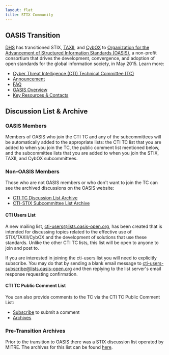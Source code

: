 ```yaml
---
layout: flat
title: STIX Community
---
```


## OASIS Transition
[DHS](http://www.dhs.gov/office-cybersecurity-and-communications/) has transitioned STIX, [TAXII](https://taxiiproject.github.io/), and [CybOX](https://cyboxproject.github.io/) to [Organization for the Advancement of Structured Information Standards (OASIS)](https://www.oasis-open.org/), a non-profit consortium that drives the development, convergence, and adoption of open standards for the global information society, in May 2015. Learn more:

* [Cyber Threat Intelligence (CTI) Technical Committee (TC)](https://www.oasis-open.org/committees/cti)
* [Announcement](http://stixproject.tumblr.com/post/117006597637/dhs-leads-effort-to-transition-automated)
* [FAQ](https://stixproject.github.io/oasis-faq.pdf)
* [OASIS Overview](https://stixproject.github.io/stix-at-oasis.pdf)
* [Key Resources & Contacts](https://stixproject.github.io/oasis-cti-info.html)

## Discussion List & Archive

### OASIS Members

Members of OASIS who join the CTI TC and any of the subcommittees will be automatically added to the appropriate lists: the CTI TC list that you are added to when you join the TC, the public comment list mentioned below, and the subcommittee lists that you are added to when you join the STIX, TAXII, and CybOX subcommittees.

### Non-OASIS Members

Those who are not OASIS members or who don't want to join the TC can see the archived discussions on the OASIS website:

* [CTI TC Discussion List Archive](https://lists.oasis-open.org/archives/cti/)
* [CTI-STIX Subcommittee List Archive](https://lists.oasis-open.org/archives/cti-stix/)

#### CTI Users List
A new mailing list, cti-users@lists.oasis-open.org, has been created that is intended for discussing topics related to the effective use of STIX/TAXII/CybOX and the development of solutions that use these standards.  Unlike the other CTI TC lists, this list will be open to anyone to join and post to.
 
If you are interested in joining the cti-users list you will need to explicitly subscribe.  You may do that by sending a blank email message to [cti-users-subscribe@lists.oasis-open.org](mailto:cti-users-subscribe@lists.oasis-open.org) and then replying to the list server's email response requesting confirmation.

#### CTI TC Public Comment List
You can also provide comments to the TC via the CTI TC Public Comment List:

* [Subscribe](http://www.oasis-open.org/committees/comments/form.php?wg_abbrev=cti) to submit a comment
* [Archives](https://lists.oasis-open.org/archives/cti-comment/)

### Pre-Transition Archives

Prior to the transition to OASIS there was a STIX discussion list operated by MITRE. The archives for this list can be found [here](http://making-security-measurable.1364806.n2.nabble.com/STIX-Discussion-List-f7579090.html).
